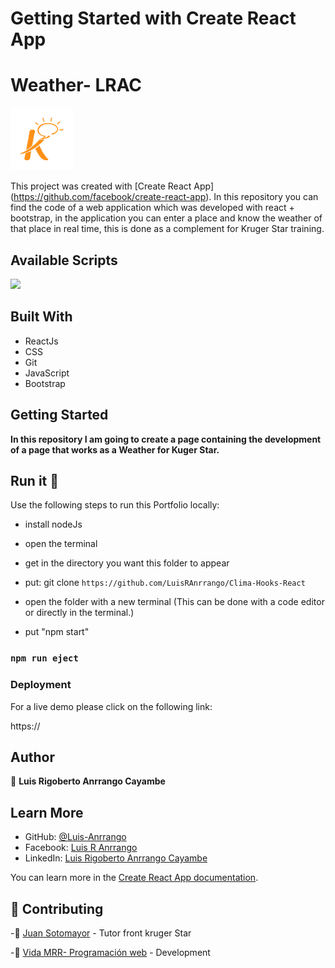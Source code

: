 # Getting Started with Create React App

# Weather- LRAC

<img src='public\images\kruger.png' width='100'>

This project was created with [Create React App] (https://github.com/facebook/create-react-app).
In this repository you can find the code of a web application which was developed with react + bootstrap, in the application you can enter a place and know the weather of that place in real time, this is done as a complement for Kruger Star training.

## Available Scripts

<img src='public\images\Mockup.png'>

## Built With

- ReactJs
- CSS
- Git
- JavaScript
- Bootstrap

## Getting Started

**In this repository I am going to create a page containing the development of a page that works as a Weather for Kuger Star.**

## Run it 🔨

Use the following steps to run this Portfolio locally:

- install nodeJs

- open the terminal

- get in the directory you want this folder to appear

- put: git clone `https://github.com/LuisRAnrrango/Clima-Hooks-React`

- open the folder with a new terminal (This can be done with a code editor or directly in the terminal.)
- put "npm start"

### `npm run eject`

### Deployment

For a live demo please click on the following link:

https://

## Author

👤 **Luis Rigoberto Anrrango Cayambe**

## Learn More

- GitHub: [@Luis-Anrrango](https://github.com/LuisRAnrrango)
- Facebook: [Luis R Anrrango](https://www.facebook.com/luis.rigoberto.750)
- LinkedIn: [Luis Rigoberto Anrrango Cayambe](https://www.linkedin.com/in/luis-anrrango-a8a25a133)

You can learn more in the [Create React App documentation](https://facebook.github.io/create-react-app/docs/getting-started).

## 🤝 Contributing

-👥 [Juan Sotomayor](https://github.com/Juanse7793) - Tutor front kruger Star

-👥 [Vida MRR- Programación web](https://github.com/marcosrivasr) - Development
